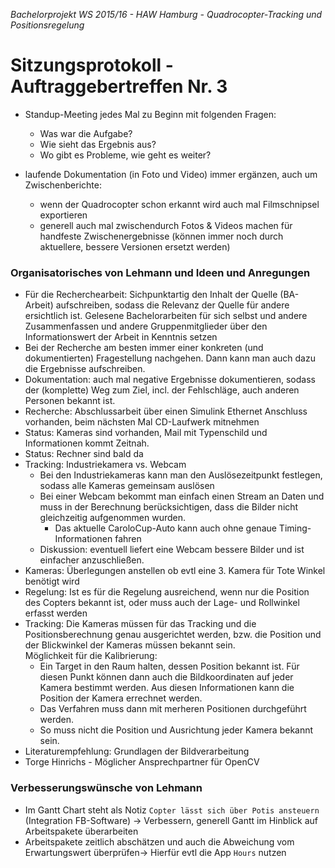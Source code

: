 *Bachelorprojekt WS 2015/16 - HAW Hamburg - Quadrocopter-Tracking und Positionsregelung*
# Sitzungsprotokoll - Auftraggebertreffen Nr. 3

- Standup-Meeting jedes Mal zu Beginn mit folgenden Fragen:
	- Was war die Aufgabe?
	- Wie sieht das Ergebnis aus?
	- Wo gibt es Probleme, wie geht es weiter?

- laufende Dokumentation (in Foto und Video) immer ergänzen, auch um Zwischenberichte:
	- wenn der Quadrocopter schon  erkannt wird auch mal Filmschnipsel exportieren
	- generell auch mal zwischendurch Fotos & Videos machen für handfeste Zwischenergebnisse (können immer noch durch aktuellere, bessere Versionen ersetzt werden)


### Organisatorisches von Lehmann und Ideen und Anregungen

- Für die Recherchearbeit: Sichpunktartig den Inhalt der Quelle (BA-Arbeit) aufschreiben, sodass die Relevanz der Quelle für andere ersichtlich ist. Gelesene Bachelorarbeiten für sich selbst und andere Zusammenfassen und andere Gruppenmitglieder über den Informationswert der Arbeit in Kenntnis setzen
- Bei der Recherche am besten immer einer konkreten (und dokumentierten) Fragestellung nachgehen. Dann kann man auch dazu die Ergebnisse aufschreiben.
- Dokumentation: auch mal negative Ergebnisse dokumentieren, sodass der (komplette) Weg zum Ziel, incl. der Fehlschläge, auch anderen Personen bekannt ist.
- Recherche: Abschlussarbeit über einen Simulink Ethernet Anschluss vorhanden, beim nächsten Mal CD-Laufwerk mitnehmen
- Status: Kameras sind vorhanden, Mail mit Typenschild und Informationen kommt Zeitnah.
- Status: Rechner sind bald da
- Tracking: Industriekamera vs. Webcam
	- Bei den Industriekameras kann man den Auslösezeitpunkt festlegen, sodass alle Kameras gemeinsam auslösen
	- Bei einer Webcam bekommt man einfach einen Stream an Daten und muss in der Berechnung berücksichtigen, dass die Bilder nicht gleichzeitig aufgenommen wurden.
		- Das aktuelle CaroloCup-Auto kann auch ohne genaue Timing-Informationen fahren
	- Diskussion: eventuell liefert eine Webcam bessere Bilder und ist einfacher anzuschließen.
- Kameras: Überlegungen anstellen ob evtl eine 3. Kamera für Tote Winkel benötigt wird
- Regelung: Ist es für die Regelung ausreichend, wenn nur die Position des Copters bekannt ist, oder muss auch der Lage- und Rollwinkel erfasst werden
- Tracking: Die Kameras müssen für das Tracking und die Positionsberechnung genau ausgerichtet werden, bzw. die Position und der Blickwinkel der Kameras müssen bekannt sein.  
Möglichkeit für die Kalibrierung:
	- Ein Target in den Raum halten, dessen Position bekannt ist. Für diesen Punkt können dann auch die Bildkoordinaten auf jeder Kamera bestimmt werden. Aus diesen Informationen kann die Position der Kamera errechnet werden.
	- Das Verfahren muss dann mit merheren Positionen durchgeführt werden.
	- So muss nicht die Position und Ausrichtung jeder Kamera bekannt sein.
- Literaturempfehlung: Grundlagen der Bildverarbeitung
- Torge Hinrichs - Möglicher Ansprechpartner für OpenCV


### Verbesserungswünsche von Lehmann

- Im Gantt Chart steht als Notiz `Copter lässt sich über Potis ansteuern` (Integration FB-Software) -> Verbessern, generell Gantt im Hinblick auf Arbeitspakete überarbeiten
- Arbeitspakete zeitlich abschätzen und auch die Abweichung vom Erwartungswert überprüfen-> Hierfür evtl die App `Hours` nutzen

